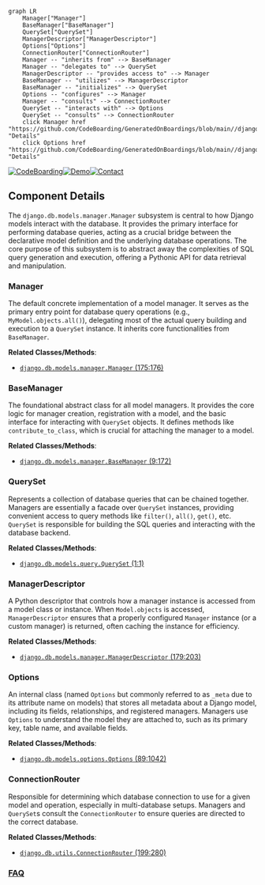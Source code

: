 ```mermaid
graph LR
    Manager["Manager"]
    BaseManager["BaseManager"]
    QuerySet["QuerySet"]
    ManagerDescriptor["ManagerDescriptor"]
    Options["Options"]
    ConnectionRouter["ConnectionRouter"]
    Manager -- "inherits from" --> BaseManager
    Manager -- "delegates to" --> QuerySet
    ManagerDescriptor -- "provides access to" --> Manager
    BaseManager -- "utilizes" --> ManagerDescriptor
    BaseManager -- "initializes" --> QuerySet
    Options -- "configures" --> Manager
    Manager -- "consults" --> ConnectionRouter
    QuerySet -- "interacts with" --> Options
    QuerySet -- "consults" --> ConnectionRouter
    click Manager href "https://github.com/CodeBoarding/GeneratedOnBoardings/blob/main//django/Manager.md" "Details"
    click Options href "https://github.com/CodeBoarding/GeneratedOnBoardings/blob/main//django/Options.md" "Details"
```
[![CodeBoarding](https://img.shields.io/badge/Generated%20by-CodeBoarding-9cf?style=flat-square)](https://github.com/CodeBoarding/GeneratedOnBoardings)[![Demo](https://img.shields.io/badge/Try%20our-Demo-blue?style=flat-square)](https://www.codeboarding.org/demo)[![Contact](https://img.shields.io/badge/Contact%20us%20-%20contact@codeboarding.org-lightgrey?style=flat-square)](mailto:contact@codeboarding.org)

## Component Details

The `django.db.models.manager.Manager` subsystem is central to how Django models interact with the database. It provides the primary interface for performing database queries, acting as a crucial bridge between the declarative model definition and the underlying database operations. The core purpose of this subsystem is to abstract away the complexities of SQL query generation and execution, offering a Pythonic API for data retrieval and manipulation.

### Manager
The default concrete implementation of a model manager. It serves as the primary entry point for database query operations (e.g., `MyModel.objects.all()`), delegating most of the actual query building and execution to a `QuerySet` instance. It inherits core functionalities from `BaseManager`.


**Related Classes/Methods**:

- <a href="https://github.com/django/django/blob/master/django/db/models/manager.py#L175-L176" target="_blank" rel="noopener noreferrer">`django.db.models.manager.Manager` (175:176)</a>


### BaseManager
The foundational abstract class for all model managers. It provides the core logic for manager creation, registration with a model, and the basic interface for interacting with `QuerySet` objects. It defines methods like `contribute_to_class`, which is crucial for attaching the manager to a model.


**Related Classes/Methods**:

- <a href="https://github.com/django/django/blob/master/django/db/models/manager.py#L9-L172" target="_blank" rel="noopener noreferrer">`django.db.models.manager.BaseManager` (9:172)</a>


### QuerySet
Represents a collection of database queries that can be chained together. Managers are essentially a facade over `QuerySet` instances, providing convenient access to query methods like `filter()`, `all()`, `get()`, etc. `QuerySet` is responsible for building the SQL queries and interacting with the database backend.


**Related Classes/Methods**:

- <a href="https://github.com/django/django/blob/master/django/db/models/query.py#L1-L1" target="_blank" rel="noopener noreferrer">`django.db.models.query.QuerySet` (1:1)</a>


### ManagerDescriptor
A Python descriptor that controls how a manager instance is accessed from a model class or instance. When `Model.objects` is accessed, `ManagerDescriptor` ensures that a properly configured `Manager` instance (or a custom manager) is returned, often caching the instance for efficiency.


**Related Classes/Methods**:

- <a href="https://github.com/django/django/blob/master/django/db/models/manager.py#L179-L203" target="_blank" rel="noopener noreferrer">`django.db.models.manager.ManagerDescriptor` (179:203)</a>


### Options
An internal class (named `Options` but commonly referred to as `_meta` due to its attribute name on models) that stores all metadata about a Django model, including its fields, relationships, and registered managers. Managers use `Options` to understand the model they are attached to, such as its primary key, table name, and available fields.


**Related Classes/Methods**:

- <a href="https://github.com/django/django/blob/master/django/db/models/options.py#L89-L1042" target="_blank" rel="noopener noreferrer">`django.db.models.options.Options` (89:1042)</a>


### ConnectionRouter
Responsible for determining which database connection to use for a given model and operation, especially in multi-database setups. Managers and `QuerySet`s consult the `ConnectionRouter` to ensure queries are directed to the correct database.


**Related Classes/Methods**:

- <a href="https://github.com/django/django/blob/master/django/db/utils.py#L199-L280" target="_blank" rel="noopener noreferrer">`django.db.utils.ConnectionRouter` (199:280)</a>




### [FAQ](https://github.com/CodeBoarding/GeneratedOnBoardings/tree/main?tab=readme-ov-file#faq)
